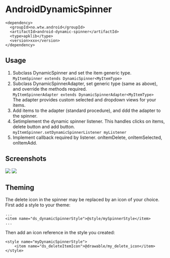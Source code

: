 AndroidDynamicSpinner
=====================

```
<dependency>
  <groupId>no.wtw.android</groupId>
  <artifactId>android-dynamic-spinner</artifactId>
  <type>apklib</type>
  <version>xxx</version>
</dependency>
```

## Usage

1. Subclass DynamicSpinner and set the item generic type.  
```MyItemSpinner extends DynamicSpinner<MyItemType>```
1. Subclass DynamicSpinnerAdapter, set generic type (same as above), and override the methods required.  
```MyItemSpinnerAdapter extends DynamicSpinnerAdapter<MyItemType>```  
The adapter provides custom selected and dropdown views for your items. 
1. Add items to the adapter (standard procedure), and ddd the adapter to the spinner.
1. Setimplement the dynamic spinner listener. This handles clicks on items, delete button and add button.  
```myItemSpinner.setDynamicSpinnerListener myListener ```
1. Implement callback required by listener. onItemDelete, onItemSelected, onItemAdd. 

## Screenshots

![](./screenshot1.png) ![](./screenshot2.png)

## Theming

The delete icon in the spinner may be replaced by an icon of your choice. First add a style to your theme:

```
...
<item name="ds_dynamicSpinnerStyle">@style/mySpinnerStyle</item>
...
```

Then add an icon reference in the style you created:

```
<style name="myDynamicSpinnerStyle">
    <item name="ds_deleteItemIcon">@drawable/my_delete_icon</item>
</style>
```

